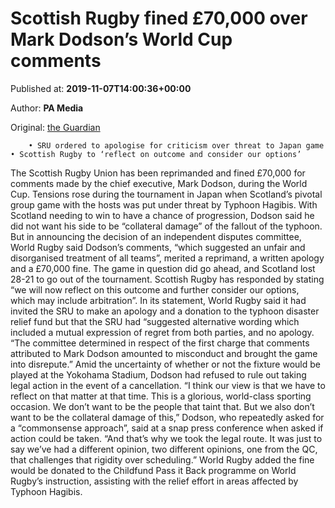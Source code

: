 
# Scottish Rugby fined £70,000 over Mark Dodson’s World Cup comments

Published at: **2019-11-07T14:00:36+00:00**

Author: **PA Media**

Original: [the Guardian](https://www.theguardian.com/sport/2019/nov/07/scottish-rugby-union-fined-70-thousand-mark-dodson-world-cup-comments)


        • SRU ordered to apologise for criticism over threat to Japan game • Scottish Rugby to ‘reflect on outcome and consider our options’
      
The Scottish Rugby Union has been reprimanded and fined £70,000 for comments made by the chief executive, Mark Dodson, during the World Cup.
Tensions rose during the tournament in Japan when Scotland’s pivotal group game with the hosts was put under threat by Typhoon Hagibis. With Scotland needing to win to have a chance of progression, Dodson said he did not want his side to be “collateral damage” of the fallout of the typhoon.
But in announcing the decision of an independent disputes committee, World Rugby said Dodson’s comments, “which suggested an unfair and disorganised treatment of all teams”, merited a reprimand, a written apology and a £70,000 fine. The game in question did go ahead, and Scotland lost 28-21 to go out of the tournament.
Scottish Rugby has responded by stating “we will now reflect on this outcome and further consider our options, which may include arbitration”.
In its statement, World Rugby said it had invited the SRU to make an apology and a donation to the typhoon disaster relief fund but that the SRU had “suggested alternative wording which included a mutual expression of regret from both parties, and no apology.
“The committee determined in respect of the first charge that comments attributed to Mark Dodson amounted to misconduct and brought the game into disrepute.”
Amid the uncertainty of whether or not the fixture would be played at the Yokohama Stadium, Dodson had refused to rule out taking legal action in the event of a cancellation.
“I think our view is that we have to reflect on that matter at that time. This is a glorious, world-class sporting occasion. We don’t want to be the people that taint that. But we also don’t want to be the collateral damage of this,” Dodson, who repeatedly asked for a “commonsense approach”, said at a snap press conference when asked if action could be taken.
“And that’s why we took the legal route. It was just to say we’ve had a different opinion, two different opinions, one from the QC, that challenges that rigidity over scheduling.”
World Rugby added the fine would be donated to the Childfund Pass it Back programme on World Rugby’s instruction, assisting with the relief effort in areas affected by Typhoon Hagibis.
